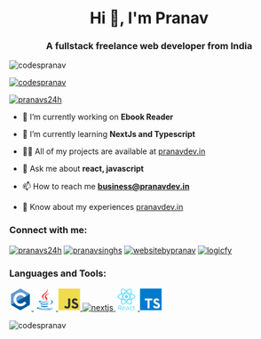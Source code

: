 <h1 align="center">Hi 👋, I'm Pranav</h1>
<h3 align="center">A fullstack freelance web developer from India</h3>

<p align="left"> <img src="https://komarev.com/ghpvc/?username=codespranav&label=Profile%20views&color=0e75b6&style=flat" alt="codespranav" /> </p>

<p align="left"> <a href="https://github.com/ryo-ma/github-profile-trophy"><img src="https://github-profile-trophy.vercel.app/?username=codespranav" alt="codespranav" /></a> </p>

<p align="left"> <a href="https://twitter.com/pranavs24h" target="blank"><img src="https://img.shields.io/twitter/follow/pranavs24h?logo=twitter&style=for-the-badge" alt="pranavs24h" /></a> </p>

- 🔭 I’m currently working on **Ebook Reader**

- 🌱 I’m currently learning **NextJs and Typescript**

- 👨‍💻 All of my projects are available at [pranavdev.in](pranavdev.in)

- 💬 Ask me about **react, javascript**

- 📫 How to reach me **business@pranavdev.in**

- 📄 Know about my experiences [pranavdev.in](pranavdev.in)

<h3 align="left">Connect with me:</h3>
<p align="left">
<a href="https://twitter.com/pranavs24h" target="blank"><img align="center" src="https://raw.githubusercontent.com/rahuldkjain/github-profile-readme-generator/master/src/images/icons/Social/twitter.svg" alt="pranavs24h" height="30" width="40" /></a>
<a href="https://linkedin.com/in/pranavsinghs" target="blank"><img align="center" src="https://raw.githubusercontent.com/rahuldkjain/github-profile-readme-generator/master/src/images/icons/Social/linked-in-alt.svg" alt="pranavsinghs" height="30" width="40" /></a>
<a href="https://instagram.com/websitebypranav" target="blank"><img align="center" src="https://raw.githubusercontent.com/rahuldkjain/github-profile-readme-generator/master/src/images/icons/Social/instagram.svg" alt="websitebypranav" height="30" width="40" /></a>
<a href="https://www.youtube.com/c/logicfy" target="blank"><img align="center" src="https://raw.githubusercontent.com/rahuldkjain/github-profile-readme-generator/master/src/images/icons/Social/youtube.svg" alt="logicfy" height="30" width="40" /></a>
</p>

<h3 align="left">Languages and Tools:</h3>
<p align="left"> <a href="https://www.cprogramming.com/" target="_blank" rel="noreferrer"> <img src="https://raw.githubusercontent.com/devicons/devicon/master/icons/c/c-original.svg" alt="c" width="40" height="40"/> </a> <a href="https://www.java.com" target="_blank" rel="noreferrer"> <img src="https://raw.githubusercontent.com/devicons/devicon/master/icons/java/java-original.svg" alt="java" width="40" height="40"/> </a> <a href="https://developer.mozilla.org/en-US/docs/Web/JavaScript" target="_blank" rel="noreferrer"> <img src="https://raw.githubusercontent.com/devicons/devicon/master/icons/javascript/javascript-original.svg" alt="javascript" width="40" height="40"/> </a> <a href="https://nextjs.org/" target="_blank" rel="noreferrer"> <img src="https://cdn.worldvectorlogo.com/logos/nextjs-2.svg" alt="nextjs" width="40" height="40"/> </a> <a href="https://reactjs.org/" target="_blank" rel="noreferrer"> <img src="https://raw.githubusercontent.com/devicons/devicon/master/icons/react/react-original-wordmark.svg" alt="react" width="40" height="40"/> </a> <a href="https://www.typescriptlang.org/" target="_blank" rel="noreferrer"> <img src="https://raw.githubusercontent.com/devicons/devicon/master/icons/typescript/typescript-original.svg" alt="typescript" width="40" height="40"/> </a> </p>

<p><img align="center" src="https://github-readme-stats.vercel.app/api/top-langs?username=codespranav&show_icons=true&locale=en&layout=compact" alt="codespranav" /></p>
